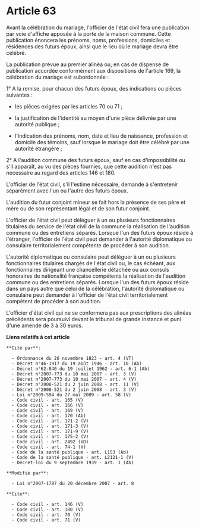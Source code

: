 # Article 63

Avant la célébration du mariage, l'officier de l'état civil fera une publication par voie d'affiche apposée à la porte de la
maison commune. Cette publication énoncera les prénoms, noms, professions, domiciles et résidences des futurs époux, ainsi
que le lieu où le mariage devra être célébré. 

La publication prévue au premier alinéa ou, en cas de dispense de publication accordée conformément aux dispositions de
l'article 169, la célébration du mariage est subordonnée : 

1° A la remise, pour chacun des futurs époux, des indications ou pièces suivantes :

- les pièces exigées par les articles 70 ou 71 ;

- la justification de l'identité au moyen d'une pièce délivrée par une autorité publique ;

- l'indication des prénoms, nom, date et lieu de naissance, profession et domicile des témoins, sauf lorsque le mariage doit
être célébré par une autorité étrangère ; 

2° A l'audition commune des futurs époux, sauf en cas d'impossibilité ou s'il apparaît, au vu des pièces fournies, que cette
audition n'est pas nécessaire au regard des articles 146 et 180.

L'officier de l'état civil, s'il l'estime nécessaire, demande à s'entretenir séparément avec l'un ou l'autre des futurs
époux.

L'audition du futur conjoint mineur se fait hors la présence de ses père et mère ou de son représentant légal et de son futur
conjoint.

L'officier de l'état civil peut déléguer à un ou plusieurs fonctionnaires titulaires du service de l'état civil de la commune
la réalisation de l'audition commune ou des entretiens séparés. Lorsque l'un des futurs époux réside à l'étranger, l'officier
de l'état civil peut demander à l'autorité diplomatique ou consulaire territorialement compétente de procéder à son audition.

L'autorité diplomatique ou consulaire peut déléguer à un ou plusieurs fonctionnaires titulaires chargés de l'état civil ou,
le cas échéant, aux fonctionnaires dirigeant une chancellerie détachée ou aux consuls honoraires de nationalité française
compétents la réalisation de l'audition commune ou des entretiens séparés. Lorsque l'un des futurs époux réside dans un pays
autre que celui de la célébration, l'autorité diplomatique ou consulaire peut demander à l'officier de l'état civil
territorialement compétent de procéder à son audition.

L'officier d'état civil qui ne se conformera pas aux prescriptions des alinéas précédents sera poursuivi devant le tribunal
de grande instance et puni d'une amende de 3 à 30 euros.

**Liens relatifs à cet article**

	**Cité par**:

	  - Ordonnance du 26 novembre 1823 - art. 4 (VT)
	  - Décret n°46-1917 du 19 août 1946 - art. 10 (Ab)
	  - Décret n°62-840 du 19 juillet 1962 - art. 6-1 (Ab)
	  - Décret n°2007-773 du 10 mai 2007 - art. 3 (V)
	  - Décret n°2007-773 du 10 mai 2007 - art. 4 (V)
	  - Décret n°2008-521 du 2 juin 2008 - art. 11 (V)
	  - Décret n°2008-521 du 2 juin 2008 - art. 3 (V)
	  - Loi n°2009-594 du 27 mai 2009 - art. 58 (V)
	  - Code civil - art. 165 (V)
	  - Code civil - art. 166 (V)
	  - Code civil - art. 169 (V)
	  - Code civil - art. 170 (Ab)
	  - Code civil - art. 171-2 (V)
	  - Code civil - art. 171-3 (V)
	  - Code civil - art. 171-9 (V)
	  - Code civil - art. 175-2 (V)
	  - Code civil - art. 2492 (VD)
	  - Code civil - art. 74-1 (V)
	  - Code de la santé publique - art. L153 (Ab)
	  - Code de la santé publique - art. L2121-1 (V)
	  - Décret-loi du 9 septembre 1939 - art. 1 (Ab)

	**Modifié par**:

	  - Loi n°2007-1787 du 20 décembre 2007 - art. 8

	**Cite**:

	  - Code civil - art. 146 (V)
	  - Code civil - art. 180 (V)
	  - Code civil - art. 70 (V)
	  - Code civil - art. 71 (V)
